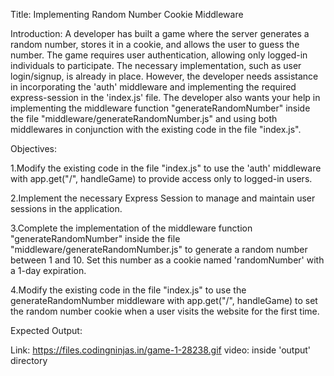 Title: Implementing Random Number Cookie Middleware

Introduction:
A developer has built a game where the server generates a random number, stores it in a cookie, and allows the user to guess the number. The game requires user authentication, allowing only logged-in individuals to participate. The necessary implementation, such as user login/signup, is already in place. However, the developer needs assistance in incorporating the 'auth' middleware and implementing the required express-session in the 'index.js' file. The developer also wants your help in implementing the middleware function "generateRandomNumber" inside the file "middleware/generateRandomNumber.js" and using both middlewares in conjunction with the existing code in the file "index.js".

Objectives:

1.Modify the existing code in the file "index.js" to use the 'auth' middleware with app.get("/", handleGame) to provide access only to logged-in users.

2.Implement the necessary Express Session to manage and maintain user sessions in the application.

3.Complete the implementation of the middleware function "generateRandomNumber" inside the file "middleware/generateRandomNumber.js" to generate a random number between 1 and 10. Set this number as a cookie named 'randomNumber' with a 1-day expiration.

4.Modify the existing code in the file "index.js" to use the generateRandomNumber middleware with app.get("/", handleGame) to set the random number cookie when a user visits the website for the first time.

Expected Output:

Link: https://files.codingninjas.in/game-1-28238.gif
video: inside 'output' directory
